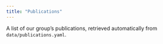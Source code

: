 ```yaml
---
title: "Publications"
---
```


A list of our group’s publications, retrieved automatically from `data/publications.yaml`.
